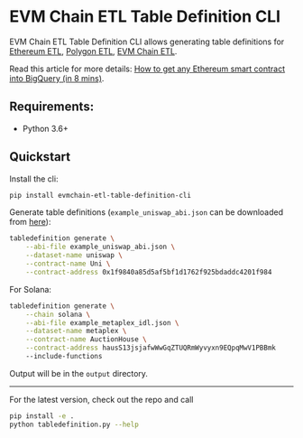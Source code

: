 # EVM Chain ETL Table Definition CLI

EVM Chain ETL Table Definition CLI allows generating table definitions for 
[Ethereum ETL](https://github.com/blockchain-etl/ethereum-etl-airflow/tree/master/dags/resources/stages/parse/table_definitions),
[Polygon ETL](https://github.com/blockchain-etl/polygon-etl/tree/main/airflow/dags/resources/stages/parse/table_definitions),
[EVM Chain ETL](https://github.com/nansen-ai/evmchain-etl-table-definitions/tree/main/parse).

Read this article for more details: [How to get any Ethereum smart contract into BigQuery (in 8 mins)](https://towardsdatascience.com/how-to-get-any-ethereum-smart-contract-into-bigquery-in-8-mins-bab5db1fdeee).

## Requirements:

- Python 3.6+

## Quickstart

Install the cli:

```bash
pip install evmchain-etl-table-definition-cli
```

Generate table definitions (`example_uniswap_abi.json` can be downloaded from [here](https://github.com/blockchain-etl/ethereum-etl-table-definition-cli/blob/main/example_uniswap_abi.json)):

```bash
tabledefinition generate \
    --abi-file example_uniswap_abi.json \
    --dataset-name uniswap \
    --contract-name Uni \
    --contract-address 0x1f9840a85d5af5bf1d1762f925bdaddc4201f984
```

For Solana:

```bash
tabledefinition generate \
    --chain solana \
    --abi-file example_metaplex_idl.json \
    --dataset-name metaplex \
    --contract-name AuctionHouse \
    --contract-address hausS13jsjafwWwGqZTUQRmWyvyxn9EQpqMwV1PBBmk
    --include-functions
```

Output will be in the `output` directory.

---

For the latest version, check out the repo and call 

```bash
pip install -e .
python tabledefinition.py --help 
```